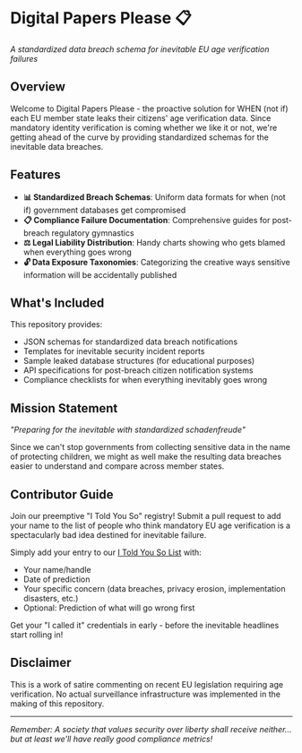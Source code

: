 # Digital Papers Please 📋

*A standardized data breach schema for inevitable EU age verification failures*

## Overview

Welcome to Digital Papers Please - the proactive solution for WHEN (not if) each EU member state leaks their citizens' age verification data. Since mandatory identity verification is coming whether we like it or not, we're getting ahead of the curve by providing standardized schemas for the inevitable data breaches.

## Features

- **📊 Standardized Breach Schemas**: Uniform data formats for when (not if) government databases get compromised
- **📋 Compliance Failure Documentation**: Comprehensive guides for post-breach regulatory gymnastics
- **⚖️ Legal Liability Distribution**: Handy charts showing who gets blamed when everything goes wrong
- **🔓 Data Exposure Taxonomies**: Categorizing the creative ways sensitive information will be accidentally published

## What's Included

This repository provides:
- JSON schemas for standardized data breach notifications
- Templates for inevitable security incident reports
- Sample leaked database structures (for educational purposes)
- API specifications for post-breach citizen notification systems
- Compliance checklists for when everything inevitably goes wrong

## Mission Statement

*"Preparing for the inevitable with standardized schadenfreude"*

Since we can't stop governments from collecting sensitive data in the name of protecting children, we might as well make the resulting data breaches easier to understand and compare across member states.

## Contributor Guide

Join our preemptive "I Told You So" registry! Submit a pull request to add your name to the list of people who think mandatory EU age verification is a spectacularly bad idea destined for inevitable failure.

Simply add your entry to our [I Told You So List](./I-TOLD-YOU-SO.md) with:
- Your name/handle
- Date of prediction
- Your specific concern (data breaches, privacy erosion, implementation disasters, etc.)
- Optional: Prediction of what will go wrong first

Get your "I called it" credentials in early - before the inevitable headlines start rolling in!

## Disclaimer

This is a work of satire commenting on recent EU legislation requiring age verification. No actual surveillance infrastructure was implemented in the making of this repository.

---

*Remember: A society that values security over liberty shall receive neither... but at least we'll have really good compliance metrics!*
